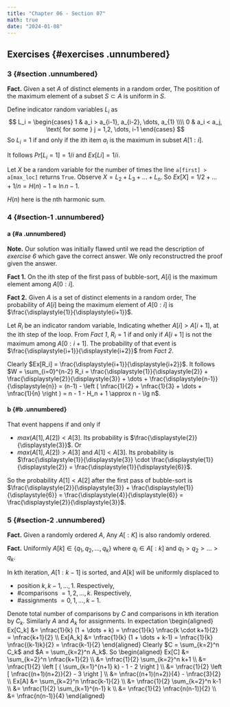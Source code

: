 ```yaml
---
title: "Chapter 06 - Section 07"
math: true
date: "2024-01-08"
---
```


$\newcommand{\nfrac}[2]{\frac{\displaystyle{#1}}{\displaystyle{#2}}}$

## Exercises {#exercises .unnumbered}

### 3 {#section .unnumbered}

**Fact.** Given a set $A$ of distinct elements in a random order, The positition of the maximum element of a subset $S \subset A$ is uniform in $S$.

Define indicator random variables $L_i$ as
$$
L_i =
    \begin{cases} 
        1 & a_i > a_{i-1}, a_{i-2}, \dots, a_{1} \\\\
        0 & a_i < a_j, \text{ for some } j = 1,2, \dots, i-1 
    \end{cases}
$$
So $L_i = 1$ if and only if the ith item $a_i$ is the maximum in subset $A[1:i]$.

It follows $Pr[L_i = 1] = 1/i$ and $Ex[Li] = 1/i$.

Let $X$ be a random variable for the number of times the line `a[first] > a[max_loc]` returns `True`. Observe $X = L_2 + L_3 + \dots + L_n$. So $Ex[X] = 1/2 + \dots + 1/n = H(n) - 1 \approx \ln n - 1$.

$H(n)$ here is the nth harmonic sum.


### 4 {#section-1 .unnumbered}

#### a {#a .unnumbered}

**Note.** Our solution was initially flawed until we read the description of *exercise 6* which gave the correct answer. We only reconstructred the proof given the answer.

**Fact 1.** On the ith step of the first pass of bubble-sort, $A[i]$ is the maximum element among $A[0:i]$.

**Fact 2.** Given $A$ is a set of distinct elements in a random order, The probability of $A[i]$ being the maximum element of $A[0:i]$ is $\frac{\displaystyle{1}}{\displaystyle{i+1}}$.

Let $R_i$ be an indicator random variable, Indicating whether $A[i] > A[i+1]$, at the ith step of the loop. From *Fact 1*, $R_i = 1$ if and only if $A[i+1]$ is not the maximum among $A[0:i+1]$. The probability of that event is $\frac{\displaystyle{i+1}}{\displaystyle{i+2}}$ from *Fact 2*.

Clearly $Ex[R_i] = \frac{\displaystyle{i+1}}{\displaystyle{i+2}}$. It follows $W = \sum_{i=0}^{n-2} R_i = \frac{\displaystyle{1}}{\displaystyle{2}} + \frac{\displaystyle{2}}{\displaystyle{3}} + \dots + \frac{\displaystyle{n-1}}{\displaystyle{n}} = (n-1) - \left ( \nfrac{1}{2} + \nfrac{1}{3} + \dots + \nfrac{1}{n} \right ) = n - 1 - H_n + 1 \approx n - \lg n$.

#### b {#b .unnumbered}

That event happens if and only if
- $max(A[1], A[2]) < A[3]$. Its probability is $\frac{\displaystyle{2}}{\displaystyle{3}}$. Or
- $max(A[1], A[2]) > A[3]$ and $A[1] < A[3]$. Its probability is $\frac{\displaystyle{1}}{\displaystyle{3}} \cdot \frac{\displaystyle{1}}{\displaystyle{2}} = \frac{\displaystyle{1}}{\displaystyle{6}}$.

So the probability $A[1] < A[2]$ after the first pass of bubble-sort is $\frac{\displaystyle{2}}{\displaystyle{3}} + \frac{\displaystyle{1}}{\displaystyle{6}} = \frac{\displaystyle{4}}{\displaystyle{6}} = \frac{\displaystyle{2}}{\displaystyle{3}}$.


### 5 {#section-2 .unnumbered}

**Fact.** Given a randomly ordered $A$, Any $A[:K]$ is also randomly ordered.

**Fact.** Uniformly $A[k] \in \{ q_1, q_2, \dots, q_k \}$ where $q_i \in A[:k]$ and $q_1 > q_2 > \dots > q_k$.

In kth iteration, $A[1:k-1]$ is sorted, and $A[k]$ will be uniformly displaced to
- position $k, k-1, \dots, 1$. Respectively,
- #comparisons $= 1,2, \dots, k$. Respectively,
- #assignments $= 0, 1, \dots, k-1$.

Denote total number of comparisons by $C$ and comparisons in kth iteration by $C_k$. Similarly $A$ and $A_k$ for assignments. In expectation
\begin{aligned}
    Ex[C_k] &= \nfrac{1}{k} (1 + \dots + k) = \nfrac{1}{k} \nfrac{k \cdot k+1}{2} = \nfrac{k+1}{2} \\\\
    Ex[A_k] &= \nfrac{1}{k} (1 + \dots + k-1) = \nfrac{1}{k} \nfrac{(k-1)k}{2} = \nfrac{k-1}{2}
\end{aligned}
Clearly $C = \sum_{k=2}^n C_k$ and $A = \sum_{k=2}^n A_k$. So
\begin{aligned}
    Ex[C] &= \sum_{k=2}^n \nfrac{k+1}{2} \\\\
          &= \nfrac{1}{2} \sum_{k=2}^n k+1 \\\\
          &= \nfrac{1}{2} \left [ ( \sum_{k=1}^{n+1} k) - 1 - 2 \right ] \\\\
          &= \nfrac{1}{2} \left [ \nfrac{(n+1)(n+2)}{2} - 3 \right ] \\\\
          &= \nfrac{(n+1)(n+2)}{4} - \nfrac{3}{2} \\\\
    Ex[A] &= \sum_{k=2}^n \nfrac{k-1}{2} \\\\
          &= \nfrac{1}{2} \sum_{k=2}^n k-1 \\\\
          &= \nfrac{1}{2} \sum_{k=1}^{n-1} k \\\\
          &= \nfrac{1}{2} \nfrac{n(n-1)}{2} \\\\
          &= \nfrac{n(n-1)}{4}
\end{aligned}
